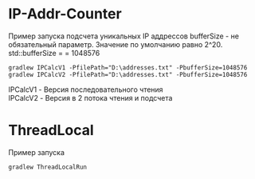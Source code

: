 # **IP-Addr-Counter**

Пример запуска подсчета уникальных IP аддрессов
bufferSize - не обязательный параметр. Значение по умолчанию равно 2^20.
std::bufferSize =  = 1048576
```
gradlew IPCalcV1 -PfilePath="D:\addresses.txt" -PbufferSize=1048576
gradlew IPCalcV2 -PfilePath="D:\addresses.txt" -PbufferSize=1048576
```
IPCalcV1 - Версия последовательного чтения<br/>
IPCalcV2 - Версия в 2 потока чтения и подсчета

# **ThreadLocal**
Пример запуска
```
gradlew ThreadLocalRun
```